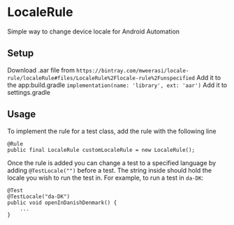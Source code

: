 # LocaleRule
Simple way to change device locale for Android Automation


## Setup
Download .aar file from `https://bintray.com/mweerasi/locale-rule/localeRule#files/LocaleRule%2Flocale-rule%2Funspecified`
Add it to the app:build.gradle `implementation(name: 'library', ext: 'aar')`
Add it to settings.gradle

## Usage
To implement the rule for a test class, add the rule with the following line
```
@Rule
public final LocaleRule customLocaleRule = new LocaleRule();
```
Once the rule is added you can change a test to a specified language by adding ```@TestLocale("")``` before a test. The string inside should hold the locale you wish to run the test in.
For example, to run a test in ```da-DK```:
```
@Test
@TestLocale("da-DK")
public void openInDanishDenmark() {
    ...
}
```
